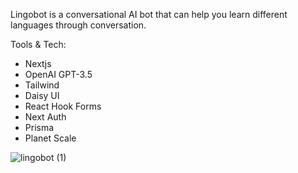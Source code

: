 Lingobot is a conversational AI bot that can help you learn different languages through conversation. 

Tools & Tech:
- Nextjs
- OpenAI GPT-3.5
- Tailwind
- Daisy UI
- React Hook Forms
- Next Auth
- Prisma
- Planet Scale


![lingobot (1)](https://github.com/itskaransingh/LingoBot/assets/112791089/6bda6f81-c7ba-4ced-a034-432bf9b057bc)


